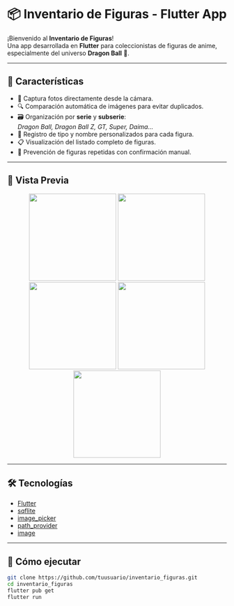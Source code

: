 # 📦 Inventario de Figuras - Flutter App

¡Bienvenido al **Inventario de Figuras**!  
Una app desarrollada en **Flutter** para coleccionistas de figuras de anime, especialmente del universo **Dragon Ball** 🐉.

---

## 🧩 Características

- 📸 Captura fotos directamente desde la cámara.
- 🔍 Comparación automática de imágenes para evitar duplicados.
- 🗃️ Organización por **serie** y **subserie**:  
  _Dragon Ball, Dragon Ball Z, GT, Super, Daima..._
- 📝 Registro de tipo y nombre personalizados para cada figura.
- 📋 Visualización del listado completo de figuras.
- 🚫 Prevención de figuras repetidas con confirmación manual.

---

## 📱 Vista Previa

<p align="center">
  <img src="screenshots/screenshot_1.png" width="200" />
  <img src="screenshots/screenshot_2.png" width="200" />
  <img src="screenshots/screenshot_3.png" width="200" />
  <img src="screenshots/screenshot_4.png" width="200" />
  <img src="screenshots/screenshot_5.png" width="200" />
</p>

---

## 🛠️ Tecnologías

- [Flutter](https://flutter.dev/)
- [sqflite](https://pub.dev/packages/sqflite)
- [image_picker](https://pub.dev/packages/image_picker)
- [path_provider](https://pub.dev/packages/path_provider)
- [image](https://pub.dev/packages/image)

---

## 🚀 Cómo ejecutar

```bash
git clone https://github.com/tuusuario/inventario_figuras.git
cd inventario_figuras
flutter pub get
flutter run
